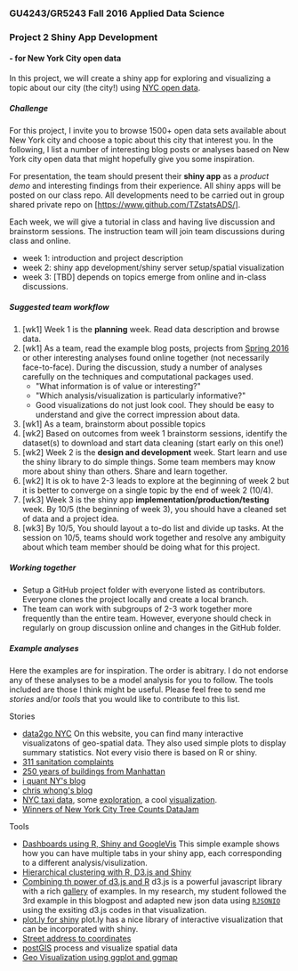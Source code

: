 ### GU4243/GR5243 Fall 2016 Applied Data Science
### Project 2 Shiny App Development
#### - for New York City open data

In this project, we will create a shiny app for exploring and visualizing a topic about our city (the city!) using [NYC open data](https://nycopendata.socrata.com/). 

##### Challenge
For this project, I invite you to browse 1500+ open data sets available about New York city and choose a topic about this city that interest you. In the following, I list a number of interesting blog posts or analyses based on New York city open data that might hopefully give you some inspiration. 

For presentation, the team should present their **shiny app** as a *product demo* and interesting findings from their experience. All shiny apps will be posted on our class repo. All developments need to be carried out in group shared private repo on [https://www.github.com/TZstatsADS/].

Each week, we will give a tutorial in class and having live discussion and brainstorm sessions. The instruction team will join team discussions during class and online. 

- week 1: introduction and project description
- week 2: shiny app development/shiny server setup/spatial visualization
- week 3: [TBD] depends on topics emerge from online and in-class discussions.

##### Suggested team workflow
1. [wk1] Week 1 is the **planning** week. Read data description and browse data. 
2. [wk1] As a team, read the example blog posts, projects from [Spring 2016](http://tzstatsads.github.io//2016/09/21/Spr2016Project2-summary.html) or other interesting analyses found online together (not necessarily face-to-face). During the discussion, study a number of analyses carefully on the techniques and computational packages used.
	 * "What information is of value or interesting?"
     * "Which analysis/visualization is particularly informative?" 
     * Good visualizations do not just look cool. They should be easy to understand and give the correct impression about data. 
3. [wk1] As a team, brainstorm about possible topics 
4. [wk2] Based on outcomes from week 1 brainstorm sessions, identify the dataset(s) to download and start data cleaning (start early on this one!)
5. [wk2] Week 2 is the **design and development** week. Start learn and use the shiny library to do simple things. Some team members may know more about shiny than others. Share and learn together. 
6. [wk2] It is ok to have 2-3 leads to explore  at the beginning of week 2 but it is better to converge on a single topic by the end of week 2 (10/4). 
7. [wk3] Week 3 is the shiny app **implementation/production/testing** week. By 10/5 (the beginning of week 3), you should have a cleaned set of data and a project idea. 
8. [wk3] By 10/5, You should layout a to-do list and divide up tasks. At the session on 10/5, teams should work together and resolve any ambiguity about which team member should be doing what for this project. 

##### Working together
- Setup a GitHub project folder with everyone listed as contributors. Everyone clones the project locally and create a local branch. 
- The team can work with subgroups of 2-3 work together more frequently than the entire team. However, everyone should check in regularly on group discussion online and changes in the GitHub folder.  

##### Example analyses
Here the examples are for inspiration. The order is abitrary. I do not endorse any of these analyses to be a model analysis for you to follow. The tools included are those I think might be useful. Please feel free to send me *stories* and/or *tools* that you would like to contribute to this list. 

Stories

- [data2go NYC](http://www.data2go.nyc/tutorial/) On this website, you can find many interactive visualizatons of geo-spatial data. They also used simple plots to display summary statistics. Not every visio there is based on R or shiny.
- [311 sanitation complaints](http://www.spatialinformationdesignlab.org/projects/civic-data-management-311-sanitation-complaints)
- [250 years of buildings from Manhattan](http://www.gislounge.com/mapping-almost-250-years-buildings-manhattan/)
- [i quant NY's blog](http://iquantny.tumblr.com/)
- [chris whong's blog](http://chriswhong.com/)
- [NYC taxi data](http://www.andresmh.com/nyctaxitrips/), some [exploration](http://hafen.github.io/taxi/#initial-exploration), a cool [visualization](http://nyctaxi.herokuapp.com/).
- [Winners of New York City Tree Counts DataJam](http://treescountdatajam.devpost.com/updates/5503-and-the-winners-are)

Tools

- [Dashboards using R, Shiny and GoogleVis](http://www.r-bloggers.com/dashboards-in-r-with-shiny-and-googlevis/) This simple example shows how you can have multiple tabs in your shiny app, each corresponding to a different analysis/visulization.
- [Hierarchical clustering with R, D3.js and Shiny](http://www.r-bloggers.com/hierarchical-clustering-with-r-feat-d3-js-and-shiny/)
- [Combining th power of d3.js and R](http://blog.ae.be/combining-the-power-of-r-and-d3-js/) d3.js is a powerful javascript library with a rich [gallery](https://github.com/mbostock/d3/wiki/Gallery) of examples. In my research, my student followed the 3rd example in this blogpost and adapted new json data using [`RJSONIO`](https://cran.r-project.org/web/packages/RJSONIO/index.html) using the exsiting d3.js codes in that visualization. 
- [plot.ly for shiny](https://plot.ly/r/shiny-tutorial/) plot.ly has a nice library of interactive visualization that can be incorporated with shiny.
- [Street address to coordinates](http://www.inside-r.org/packages/cran/RDSTK/docs/street2coordinates)
- [postGIS](http://rpubs.com/dgolicher/6373) process and visualize spatial data
- [Geo Visualization using ggplot and ggmap](https://journal.r-project.org/archive/2013-1/kahle-wickham.pdf)
